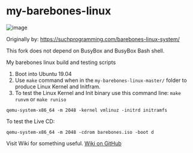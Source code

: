 # my-barebones-linux
![image](https://user-images.githubusercontent.com/21064622/135717759-275a0bc3-e919-4880-a8a5-32beb64a6e8a.png)

Originally by: https://suchprogramming.com/barebones-linux-system/

This fork does not depend on BusyBox and BusyBox Bash shell.

My barebones linux build and testing scripts

1. Boot into Ubuntu 19.04
2. Use `make` command when in the `my-barebones-linux-master/` folder to produce Linux Kernel and Initfram.
3. To test the Linux Kernel and Init binary use this command line: `make runvm` or `make runiso`
```
qemu-system-x86_64 -m 2048 -kernel vmlinuz -initrd initramfs
```
To test the Live CD:
```
qemu-system-x86_64 -m 2048 -cdrom barebones.iso -boot d
```

Visit Wiki for something useful. [Wiki on GitHub](https://github.com/vaido-world/my-barebones-linux/wiki)

